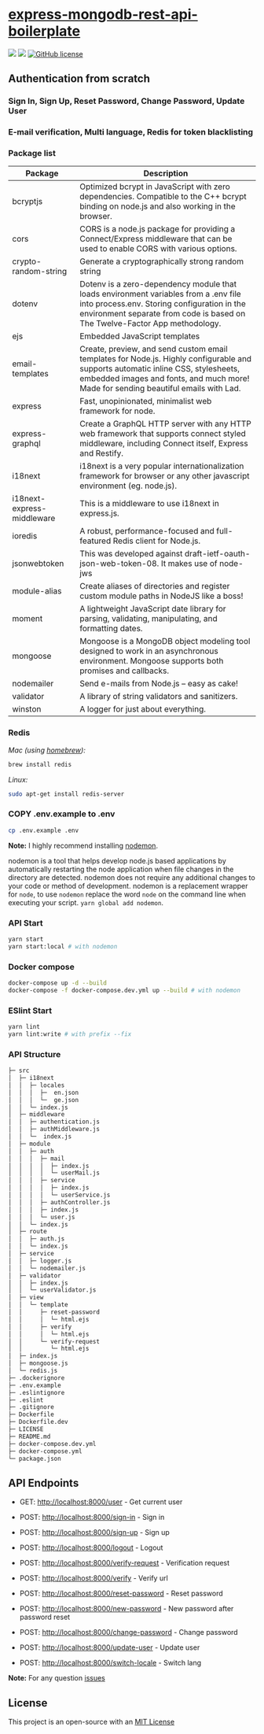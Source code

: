 # [express-mongodb-rest-api-boilerplate](https://github.com/watscho/express-mongodb-rest-api-boilerplate)

[![](https://img.shields.io/badge/author-@watscho-blue.svg)](https://www.linkedin.com/in/watscho) 
[![](https://api.codacy.com/project/badge/Grade/f4ea86b0cf474e928d34f3723aed349e)](https://www.codacy.com/manual/watscho/express-mongodb-rest-api-boilerplate?utm_source=github.com&amp;utm_medium=referral&amp;utm_content=watscho/express-mongodb-rest-api-boilerplate&amp;utm_campaign=Badge_Grade)
[![GitHub license](https://img.shields.io/github/license/watscho/express-mongodb-rest-api-boilerplate)](https://github.com/watscho/express-mongodb-rest-api-boilerplate/blob/master/LICENSE)

## Authentication from scratch

### Sign In, Sign Up, Reset Password, Change Password, Update User

### E-mail verification, Multi language, Redis for token blacklisting

### Package list

| Package                    | Description                                                                                                                                                                                                             |
| -------------------------- | ----------------------------------------------------------------------------------------------------------------------------------------------------------------------------------------------------------------------- |
| bcryptjs                   | Optimized bcrypt in JavaScript with zero dependencies. Compatible to the C++ bcrypt binding on node.js and also working in the browser.                                                                                 |
| cors                       | CORS is a node.js package for providing a Connect/Express middleware that can be used to enable CORS with various options.                                                                                              |
| crypto-random-string       | Generate a cryptographically strong random string                                                                                                                                                                       |
| dotenv                     | Dotenv is a zero-dependency module that loads environment variables from a .env file into process.env. Storing configuration in the environment separate from code is based on The Twelve-Factor App methodology.       |
| ejs                        | Embedded JavaScript templates                                                                                                                                                                                           |
| email-templates            | Create, preview, and send custom email templates for Node.js. Highly configurable and supports automatic inline CSS, stylesheets, embedded images and fonts, and much more! Made for sending beautiful emails with Lad. |
| express                    | Fast, unopinionated, minimalist web framework for node.                                                                                                                                                                 |
| express-graphql            | Create a GraphQL HTTP server with any HTTP web framework that supports connect styled middleware, including Connect itself, Express and Restify.                                                                        |
| i18next                    | i18next is a very popular internationalization framework for browser or any other javascript environment (eg. node.js).                                                                                                 |
| i18next-express-middleware | This is a middleware to use i18next in express.js.                                                                                                                                                                      |
| ioredis                    | A robust, performance-focused and full-featured Redis client for Node.js.                                                                                                                                               |
| jsonwebtoken               | This was developed against draft-ietf-oauth-json-web-token-08. It makes use of node-jws                                                                                                                                 |
| module-alias               | Create aliases of directories and register custom module paths in NodeJS like a boss!                                                                                                                                   |
| moment                     | A lightweight JavaScript date library for parsing, validating, manipulating, and formatting dates.                                                                                                                      |
| mongoose                   | Mongoose is a MongoDB object modeling tool designed to work in an asynchronous environment. Mongoose supports both promises and callbacks.                                                                              |
| nodemailer                 | Send e-mails from Node.js – easy as cake!                                                                                                                                                                               |
| validator                  | A library of string validators and sanitizers.                                                                                                                                                                          |
| winston                    | A logger for just about everything.                                                                                                                                                                                     |

### Redis

_Mac (using [homebrew](http://brew.sh/)):_

```bash
brew install redis
```

_Linux:_

```bash
sudo apt-get install redis-server
```

### COPY .env.example to .env

```bash
cp .env.example .env
```

**Note:** I highly recommend installing [nodemon](https://github.com/remy/nodemon).

nodemon is a tool that helps develop node.js based applications by automatically restarting the node application when file changes in the directory are detected.
nodemon does not require any additional changes to your code or method of development. nodemon is a replacement wrapper for `node`, to use `nodemon` replace the word `node` on the command line when executing your script.
`yarn global add nodemon`.

### API Start

```bash
yarn start
yarn start:local # with nodemon
```

### Docker compose

```bash
docker-compose up -d --build
docker-compose -f docker-compose.dev.yml up --build # with nodemon
```

### ESlint Start

```bash
yarn lint
yarn lint:write # with prefix --fix
```

### API Structure

```bash
├─ src
│  ├─ i18next
│  │  ├─ locales
│  │  │  ├─  en.json
│  │  │  └─  ge.json
│  │  └─ index.js
│  ├─ middleware
│  │  ├─ authentication.js
│  │  ├─ authMiddleware.js
│  │  └─  index.js
│  ├─ module
│  │  ├─ auth
│  │  │  ├─ mail
│  │  │  │  ├─ index.js
│  │  │  │  └─ userMail.js
│  │  │  ├─ service
│  │  │  │  ├─ index.js
│  │  │  │  └─ userService.js
│  │  │  ├─ authController.js
│  │  │  ├─ index.js
│  │  │  └─ user.js
│  │  └─ index.js
│  ├─ route
│  │  ├─ auth.js
│  │  └─ index.js
│  ├─ service
│  │  ├─ logger.js
│  │  └─ nodemailer.js
│  ├─ validator
│  │  ├─ index.js
│  │  └─ userValidator.js
│  ├─ view
│  │  └─ template
│  │     ├─ reset-password
│  │     │  └─ html.ejs
│  │     ├─ verify
│  │     │  └─ html.ejs
│  │     └─ verify-request
│  │        └─ html.ejs
│  ├─ index.js
│  ├─ mongoose.js
│  └─ redis.js
├─ .dockerignore
├─ .env.example
├─ .eslintignore
├─ .eslint
├─ .gitignore
├─ Dockerfile
├─ Dockerfile.dev
├─ LICENSE
├─ README.md
├─ docker-compose.dev.yml
├─ docker-compose.yml
└─ package.json
```

## API Endpoints

*   GET: <http://localhost:8000/user> - Get current user

*   POST: <http://localhost:8000/sign-in> - Sign in

*   POST: <http://localhost:8000/sign-up> - Sign up

*   POST: <http://localhost:8000/logout> - Logout

*   POST: <http://localhost:8000/verify-request> - Verification request

*   POST: <http://localhost:8000/verify> - Verify url

*   POST: <http://localhost:8000/reset-password> - Reset password

*   POST: <http://localhost:8000/new-password> - New password after password reset

*   POST: <http://localhost:8000/change-password> - Change password

*   POST: <http://localhost:8000/update-user> - Update user

*   POST: <http://localhost:8000/switch-locale> - Switch lang

**Note:** For any question [issues](https://github.com/watscho/express-mongodb-rest-api-boilerplate/issues)

## License

This project is an open-source with an [MIT License](https://github.com/watscho/express-mongodb-rest-api-boilerplate/blob/master/LICENSE)